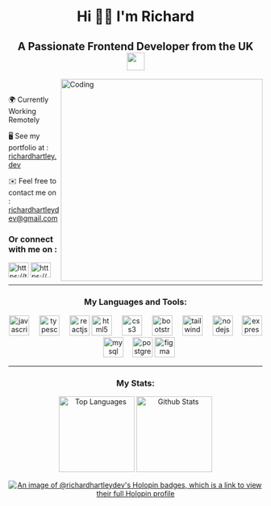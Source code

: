 <meta name="viewport" content="width=device-width, initial-scale=1.0, minimum-scale=1.0">

<h1 align="center">Hi 👋🏻 I'm Richard</h1>
<h2 align="center">A Passionate Frontend Developer from the UK <img src="https://cdn.britannica.com/25/4825-004-F1975B92/Flag-United-Kingdom.jpg" width="35px"></h2>
<img align="right" width="400" src="https://i.ytimg.com/vi/EDwYADr6Idg/hq720.jpg?sqp=-oaymwE7CK4FEIIDSFryq4qpAy0IARUAAAAAGAElAADIQj0AgKJD8AEB-AH-CYAC0AWKAgwIABABGEwgSyhlMA8=&rs=AOn4CLCh7GlcCkuosxg-c94Dc_BuYr4fqw" alt="Coding" margin-bottom="10px">

<br>

 🌍   Currently Working Remotely 

 🖥️   See my portfolio at : [richardhartley.dev](http://richardhartley.dev) 

 ✉️   Feel free to contact me on : [richardhartleydev@gmail.com](mailto:richardhartleydev@gmail.com)

<h3 align="left">Or connect with me on :</h3>
<p align="left">
<a href="https://twitter.com/https://twitter.com/richardh_dev" target="blank"><img align="center" src="https://raw.githubusercontent.com/rahuldkjain/github-profile-readme-generator/master/src/images/icons/Social/twitter.svg" alt="https://twitter.com/richardh_dev" height="30" width="40" /></a>
<a href="https://linkedin.com/in/https://www.linkedin.com/in/richard-hartley-6346b0225/" target="blank"><img align="center" src="https://raw.githubusercontent.com/rahuldkjain/github-profile-readme-generator/master/src/images/icons/Social/linked-in-alt.svg" alt="https://www.linkedin.com/in/richard-hartley-6346b0225/" height="30" width="40" /></a>
<hr>

<div  align="center">
<h3>My Languages and Tools:</h3>
  <img src="https://cdn.jsdelivr.net/gh/devicons/devicon/icons/javascript/javascript-original.svg" height="40" alt="javascript logo"  />
  <img width="12" />
  <img src="https://cdn.jsdelivr.net/gh/devicons/devicon/icons/typescript/typescript-original.svg" height="40" alt="typescript logo"  />
  <img width="12" />
  <img src="https://cdn.jsdelivr.net/gh/devicons/devicon/icons/react/react-original.svg" height="40" alt="reactjs logo"  />
  <img src="https://cdn.jsdelivr.net/gh/devicons/devicon/icons/html5/html5-original.svg" height="40" alt="html5 logo"  />
  <img width="12" />
  <img src="https://cdn.jsdelivr.net/gh/devicons/devicon/icons/css3/css3-original.svg" height="40" alt="css3 logo"  />
  <img width="12" />
  <img src="https://cdn.jsdelivr.net/gh/devicons/devicon/icons/bootstrap/bootstrap-original.svg" height="40" alt="bootstrap logo"  />
  <img width="12" />
  <img src="https://cdn.jsdelivr.net/gh/devicons/devicon/icons/tailwindcss/tailwindcss-plain.svg" height="40" alt="tailwindcss logo" />
  <img width="12" />
  <img src="https://cdn.jsdelivr.net/gh/devicons/devicon/icons/nodejs/nodejs-original.svg" height="40" alt="nodejs logo"  />
  <img width="10" />
  <img src="https://cdn.jsdelivr.net/gh/devicons/devicon/icons/express/express-original.svg" height="40" alt="express logo"  />
  <img width="10" />
  <img src="https://cdn.jsdelivr.net/gh/devicons/devicon/icons/mysql/mysql-original.svg" height="40" alt="mysql logo"  />
  <img width="10" />
  <img src="https://cdn.jsdelivr.net/gh/devicons/devicon/icons/postgresql/postgresql-original.svg" height="40" alt="postgresql logo"  />
  <img src="https://cdn.jsdelivr.net/gh/devicons/devicon/icons/figma/figma-original.svg" height="40" alt="figma logo"  />
</div>

<hr>

<div align="center">
<h3>My Stats:</h3>
<img src="https://github-readme-stats.vercel.app/api/top-langs/?username=richardhartleydev&langs_count=10&title_color=0891b2&text_color=ffffff&icon_color=0891b2&bg_color=1c1917&hide_border=true&locale=en&layout=compact&custom_title=Top%20%Languages" alt="Top Languages" height="150px"/>
 <img src="https://github-readme-streak-stats.herokuapp.com/?user=richardhartleydev&stroke=ffffff&background=1c1917&ring=0891b2&fire=0891b2&currStreakNum=ffffff&currStreakLabel=0891b2&sideNums=ffffff&sideLabels=ffffff&dates=ffffff&hide_border=true" alt="Github Stats" height="150px"/>

[![An image of @richardhartleydev's Holopin badges, which is a link to view their full Holopin profile](https://holopin.me/richardhartleydev)](https://holopin.io/@richardhartleydev)
<!-- [![trophy](https://github-profile-trophy.vercel.app/?username=Richardhartleydev&theme=chalk)](https://github.com/ryo-ma/github-profile-trophy) -->
</div>


